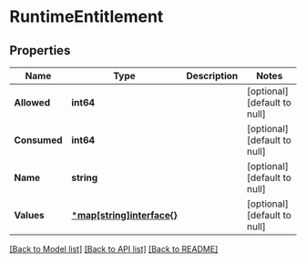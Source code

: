 # RuntimeEntitlement

## Properties
Name | Type | Description | Notes
------------ | ------------- | ------------- | -------------
**Allowed** | **int64** |  | [optional] [default to null]
**Consumed** | **int64** |  | [optional] [default to null]
**Name** | **string** |  | [optional] [default to null]
**Values** | [***map[string]interface{}**](map.md) |  | [optional] [default to null]

[[Back to Model list]](../README.md#documentation-for-models) [[Back to API list]](../README.md#documentation-for-api-endpoints) [[Back to README]](../README.md)

